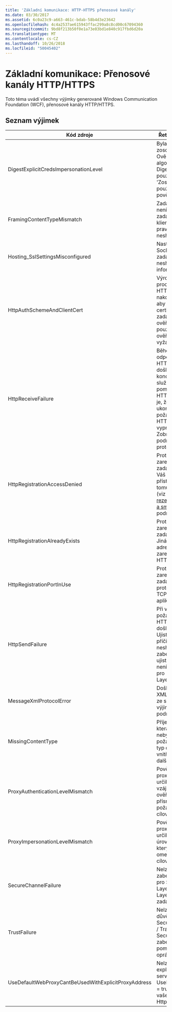```yaml
---
title: 'Základní komunikace: HTTP-HTTPS přenosové kanály'
ms.date: 03/30/2017
ms.assetid: 6c0a23c9-a663-461c-bdab-58b4d3e23642
ms.openlocfilehash: 4c4a2537ae615943ffac299a8c8cd00c67094360
ms.sourcegitcommit: 9bd8f213b50f0e1a73e03bd1e840c917fbd6d20a
ms.translationtype: MT
ms.contentlocale: cs-CZ
ms.lasthandoff: 10/26/2018
ms.locfileid: "50045402"
---
```

# <a name="core-communications-httphttps-transport-channels"></a>Základní komunikace: Přenosové kanály HTTP/HTTPS
Toto téma uvádí všechny výjimky generované Windows Communication Foundation (WCF), přenosové kanály HTTP/HTTPS.  
  
## <a name="exception-list"></a>Seznam výjimek  
  
|Kód zdroje|Řetězec prostředku|  
|-------------------|---------------------|  
|DigestExplicitCredsImpersonationLevel|Byla zadána úroveň zosobnění zadané. Ověřování algoritmem HTTP Digest podporuje pouze úroveň 'Zosobnění' při použití s explicitním pověřením.|  
|FramingContentTypeMismatch|Zadaný typ obsahu není podporována zadaná služba. Vazby klienta a služby se pravděpodobně neshodují.|  
|Hosting_SslSettingsMisconfigured|Nastavení (Secure Sockets Layer) pro zadanou službu neshodují Internetová informační služba.|  
|HttpAuthSchemeAndClientCert|Výroba naslouchací proces protokolu HTTPS byla nakonfigurována tak, aby vyžadovala certifikát klienta a zadané schéma ověřování. Však pouze jednu formu ověření klienta může vyžadovat najednou.|  
|HttpReceiveFailure|Během příjmu odpovědi protokolu HTTP na zadaný došlo k chybě. Vazba koncového bodu služby, nemusí být pomocí protokolu HTTP. Další možností je, že byl ji server ukončí kontext požadavku protokolu HTTP z důvodu vypnutí služby. Zobrazit další podrobnosti najdete v protokolech serveru.|  
|HttpRegistrationAccessDenied|Protokol HTTP nelze zaregistrovat zadanou adresu URL. Váš proces nemá přístupová práva k tomuto oboru názvů (viz [Namespace rezervace, registrace a směrování](/windows/desktop/http/namespace-reservations-registrations-and-routing) podrobnosti).|  
|HttpRegistrationAlreadyExists|Protokol HTTP nelze zaregistrovat zadanou adresu URL. Jiná aplikace již tuto adresu URL zaregistrovala přes HTTP. SYS.|  
|HttpRegistrationPortInUse|Protokol HTTP nelze zaregistrovat zadanou adresu URL, protože zadaný port TCP používán jinou aplikací.|  
|HttpSendFailure|Při vytváření požadavku protokolu HTTP na zadaný došlo k chybě. Ujistěte se, že příčinou není neshodou vazby zabezpečení. Také se ujistěte, že služba není nakonfigurována pro (Secure Sockets Layer).|  
|MessageXmlProtocolError|Došlo k potížím s XML, který byl přijat ze sítě. Viz vnitřní výjimka pro další podrobnosti.|  
|MissingContentType|Příjemce vrátil chybu, která označuje, že nebyl nalezen v požadavku na zadaný typ obsahu. Viz vnitřní výjimka pro další informace.|  
|ProxyAuthenticationLevelMismatch|Pověření pro ověření proxy serveru HTTP určilo požadavek vzájemného ověřování, který je přísnější než požadavek na ověření cílového serveru.|  
|ProxyImpersonationLevelMismatch|Pověření pro ověření proxy serveru HTTP určilo omezení úrovně zosobnění, který je přísnější než omezení ověření cílového serveru.|  
|SecureChannelFailure|Nelze vytvořit zabezpečený kanál pro Secure Socket Layer/Transport Layer Security s zadané oprávněním.|  
|TrustFailure|Nelze navázat vztah důvěryhodnosti pro Secure Socket Layer / Transport Layer Security zabezpečený kanál pomocí zadané oprávnění.|  
|UseDefaultWebProxyCantBeUsedWithExplicitProxyAddress|Nelze zadat adresou explicitní proxy serveru, jakož i UseDefaultWebProxy = true v elementu vaše HttpTransportBinding.|
